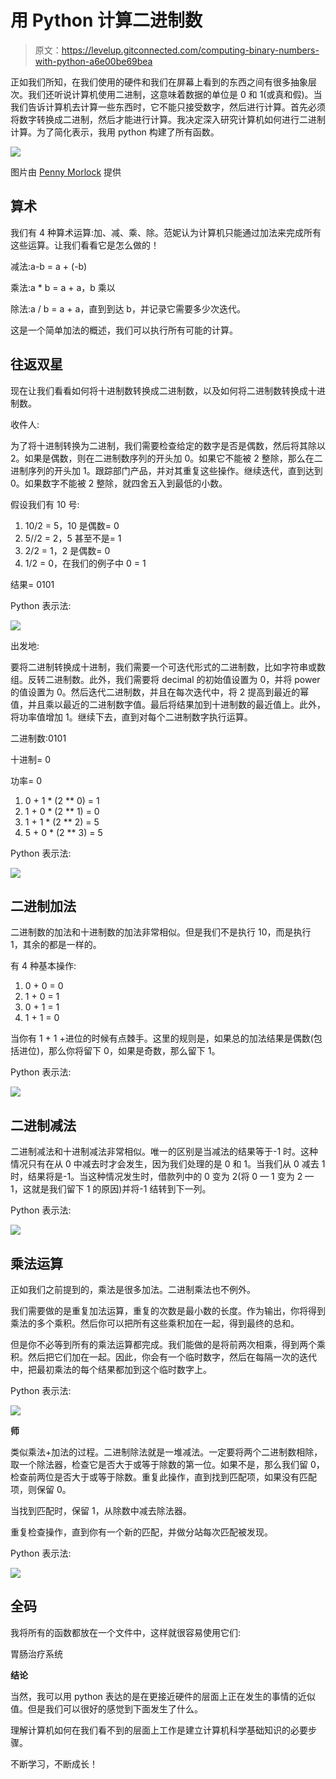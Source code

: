 # 用 Python 计算二进制数

> 原文：<https://levelup.gitconnected.com/computing-binary-numbers-with-python-a6e00be69bea>

正如我们所知，在我们使用的硬件和我们在屏幕上看到的东西之间有很多抽象层次。我们还听说计算机使用二进制，这意味着数据的单位是 0 和 1(或真和假)。当我们告诉计算机去计算一些东西时，它不能只接受数字，然后进行计算。首先必须将数字转换成二进制，然后才能进行计算。我决定深入研究计算机如何进行二进制计算。为了简化表示，我用 python 构建了所有函数。

![](img/8bfd3d6d3ce5e006c76afac851419710.png)

图片由 [Penny Morlock](https://pixy.org/97788/) 提供

## **算术**

我们有 4 种算术运算:加、减、乘、除。范妮认为计算机只能通过加法来完成所有这些运算。让我们看看它是怎么做的！

减法:a-b = a + (-b)

乘法:a * b = a + a，b 乘以

除法:a / b = a + a，直到到达 b，并记录它需要多少次迭代。

这是一个简单加法的概述，我们可以执行所有可能的计算。

## **往返双星**

现在让我们看看如何将十进制数转换成二进制数，以及如何将二进制数转换成十进制数。

收件人:

为了将十进制转换为二进制，我们需要检查给定的数字是否是偶数，然后将其除以 2。如果是偶数，则在二进制数序列的开头加 0。如果它不能被 2 整除，那么在二进制序列的开头加 1。跟踪部门产品，并对其重复这些操作。继续迭代，直到达到 0。如果数字不能被 2 整除，就四舍五入到最低的小数。

假设我们有 10 号:

1.  10/2 = 5，10 是偶数= 0
2.  5//2 = 2，5 甚至不是= 1
3.  2/2 = 1，2 是偶数= 0
4.  1/2 = 0，在我们的例子中 0 = 1

结果= 0101

Python 表示法:

![](img/89d2b05a695cee91d65b46f3dbf6a5b6.png)

出发地:

要将二进制转换成十进制，我们需要一个可迭代形式的二进制数，比如字符串或数组。反转二进制数。此外，我们需要将 decimal 的初始值设置为 0，并将 power 的值设置为 0。然后迭代二进制数，并且在每次迭代中，将 2 提高到最近的幂值，并且乘以最近的二进制数字值。最后将结果加到十进制数的最近值上。此外，将功率值增加 1。继续下去，直到对每个二进制数字执行运算。

二进制数:0101

十进制= 0

功率= 0

1.  0 + 1 * (2 ** 0) = 1
2.  1 + 0 * (2 ** 1) = 0
3.  1 + 1 * (2 ** 2) = 5
4.  5 + 0 * (2 ** 3) = 5

Python 表示法:

![](img/a7a75b132adfd1600bddb06cebf3232c.png)

## **二进制加法**

二进制数的加法和十进制数的加法非常相似。但是我们不是执行 10，而是执行 1，其余的都是一样的。

有 4 种基本操作:

1.  0 + 0 = 0
2.  1 + 0 = 1
3.  0 + 1 = 1
4.  1 + 1 = 0

当你有 1 + 1 +进位的时候有点棘手。这里的规则是，如果总的加法结果是偶数(包括进位)，那么你将留下 0，如果是奇数，那么留下 1。

Python 表示法:

![](img/2591ff881e394567877028901f279810.png)

## **二进制减法**

二进制减法和十进制减法非常相似。唯一的区别是当减法的结果等于-1 时。这种情况只有在从 0 中减去时才会发生，因为我们处理的是 0 和 1。当我们从 0 减去 1 时，结果将是-1。当这种情况发生时，借款列中的 0 变为 2(将 0 — 1 变为 2 — 1，这就是我们留下 1 的原因)并将-1 结转到下一列。

Python 表示法:

![](img/046e04f31a1f5ef8533342dccdd7e173.png)

## **乘法运算**

正如我们之前提到的，乘法是很多加法。二进制乘法也不例外。

我们需要做的是重复加法运算，重复的次数是最小数的长度。作为输出，你将得到乘法的多个乘积。然后你可以把所有这些乘积加在一起，得到最终的总和。

但是你不必等到所有的乘法运算都完成。我们能做的是将前两次相乘，得到两个乘积。然后把它们加在一起。因此，你会有一个临时数字，然后在每隔一次的迭代中，把最初乘法的每个结果都加到这个临时数字上。

Python 表示法:

![](img/b1d38521446ae21b1beb0d3a9f2fd16a.png)

**师**

类似乘法+加法的过程。二进制除法就是一堆减法。一定要将两个二进制数相除，取一个除法器，检查它是否大于或等于除数的第一位。如果不是，那么我们留 0，检查前两位是否大于或等于除数。重复此操作，直到找到匹配项，如果没有匹配项，则保留 0。

当找到匹配时，保留 1，从除数中减去除法器。

重复检查操作，直到你有一个新的匹配，并做分站每次匹配被发现。

Python 表示法:

![](img/c69c98beff2502270a67b9557a0376be.png)

## **全码**

我将所有的函数都放在一个文件中，这样就很容易使用它们:

胃肠治疗系统

**结论**

当然，我可以用 python 表达的是在更接近硬件的层面上正在发生的事情的近似值。但是我们可以很好的感觉到下面发生了什么。

理解计算机如何在我们看不到的层面上工作是建立计算机科学基础知识的必要步骤。

不断学习，不断成长！